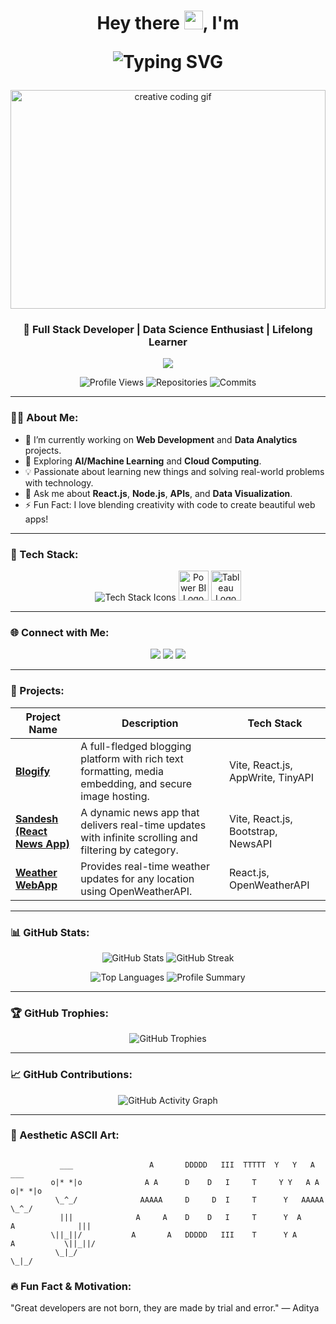<h1 align="center">Hey there <img src="https://media.giphy.com/media/hvRJCLFzcasrR4ia7z/giphy.gif" width="30px">, I'm <p align="center">
  <img src="https://readme-typing-svg.herokuapp.com?font=Fira+Code&size=30&duration=4000&color=7E3ACE&center=true&vCenter=true&lines=Aditya+Patel" alt="Typing SVG" />
</p></h1>

<!-- Add a unique 3D or creative GIF here -->
<p align="center">
  <img src="https://cdna.artstation.com/p/assets/images/images/028/102/058/original/pixel-jeff-matrix-s.gif?1593487263" width="100%" height="350" alt="creative coding gif">
</p>

<h3 align="center">🚀 Full Stack Developer | Data Science Enthusiast | Lifelong Learner</h3>

<p align="center">
  <img src="https://readme-typing-svg.herokuapp.com?font=Roboto+Slab&color=%237E3ACE&size=30&center=true&vCenter=true&width=450&lines=Full+Stack+Web+Developer;AI+Enthusiast;Machine+Learning+Enthusiast;Always+Learning+New+Things!">
</p>

<p align="center">
  <img src="https://komarev.com/ghpvc/?username=Aditya-Patel24&color=brightgreen&style=flat-square" alt="Profile Views">
  <img src="https://badges.pufler.dev/repos/Aditya-Patel24" alt="Repositories">
  <img src="https://badges.pufler.dev/commits/monthly/Aditya-Patel24" alt="Commits">
</p>

---

### 👨‍💻 About Me:
- 🔭 I’m currently working on **Web Development** and **Data Analytics** projects.
- 🌱 Exploring **AI/Machine Learning** and **Cloud Computing**.
- 💡 Passionate about learning new things and solving real-world problems with technology.
- 💬 Ask me about **React.js**, **Node.js**, **APIs**, and **Data Visualization**.
- ⚡ Fun Fact: I love blending creativity with code to create beautiful web apps!

---

### 🔧 Tech Stack:

<p align="center">
  <img src="https://skillicons.dev/icons?i=js,react,nodejs,express,tailwind,vite,mongodb,python,mysql,html,css,figma,git,postman&theme=dark" alt="Tech Stack Icons">
  <img src="https://upload.wikimedia.org/wikipedia/commons/c/cf/New_Power_BI_Logo.svg" alt="Power BI Logo" width="48" height="48">
  <img src="https://logos-world.net/wp-content/uploads/2021/10/Tableau-Symbol.png" alt="Tableau Logo" height="48">
</p>

---

### 🌐 Connect with Me:

<p align="center">
  <a href="https://github.com/Aditya-Patel24"><img src="https://img.shields.io/badge/GitHub-181717?style=for-the-badge&logo=github&logoColor=white"></a>
  <a href="https://www.linkedin.com/in/aditya-patel-99a09b23a/"><img src="https://img.shields.io/badge/LinkedIn-0A66C2?style=for-the-badge&logo=linkedin&logoColor=white"></a>
  <a href="mailto:adityasp243@gmail.com"><img src="https://img.shields.io/badge/Gmail-D14836?style=for-the-badge&logo=gmail&logoColor=white"></a>
</p>

---

### 🚀 Projects:

| Project Name  | Description | Tech Stack |
| ------------- |-------------|------------|
| [**Blogify**](https://blogify-aditya.vercel.app/) | A full-fledged blogging platform with rich text formatting, media embedding, and secure image hosting. | Vite, React.js, AppWrite, TinyAPI |
| [**Sandesh (React News App)**](https://sandesh-aditya.vercel.app/) | A dynamic news app that delivers real-time updates with infinite scrolling and filtering by category. | Vite, React.js, Bootstrap, NewsAPI |
| [**Weather WebApp**](https://weather-webapp-po7m.onrender.com/) | Provides real-time weather updates for any location using OpenWeatherAPI. | React.js, OpenWeatherAPI |

---

### 📊 GitHub Stats:

<p align="center">
  <img src="https://github-readme-stats.vercel.app/api?username=Aditya-Patel24&show_icons=true&theme=radical" alt="GitHub Stats">
  <img src="https://github-readme-streak-stats.herokuapp.com/?user=Aditya-Patel24&theme=radical" alt="GitHub Streak">
</p>

<p align="center">
  <img src="https://github-readme-stats.vercel.app/api/top-langs/?username=Aditya-Patel24&layout=compact&theme=radical" alt="Top Languages">
   <img src="https://github-profile-summary-cards.vercel.app/api/cards/profile-details?username=Aditya-Patel24&theme=github_dark" alt="Profile Summary">
</p>


---

### 🏆 GitHub Trophies:

<p align="center">
  <img src="https://github-profile-trophy.vercel.app/?username=Aditya-Patel24&theme=onedark&column=6" alt="GitHub Trophies">
</p>

---

### 📈 GitHub Contributions:

<p align="center">
  <img src="https://github-readme-activity-graph.vercel.app/graph?username=Aditya-Patel24&theme=react-dark&bg_color=0D1117&hide_border=true" alt="GitHub Activity Graph">
</p>

---

### 🎨 Aesthetic ASCII Art:

```plaintext
                                                                               
           ___                 A       DDDDD   III  TTTTT  Y   Y   A                 ___
         o|* *|o              A A      D    D   I     T     Y Y   A A              o|* *|o
          \_^_/              AAAAA     D     D  I     T      Y   AAAAA              \_^_/
           |||              A     A    D    D   I     T      Y  A     A              |||
         \||_||/           A       A   DDDDD   III    T      Y A       A           \||_||/
          \_|_/                                                                     \_|_/

```

### 🔥 Fun Fact & Motivation:
"Great developers are not born, they are made by trial and error." — Aditya
